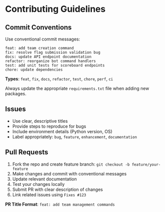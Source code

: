 # Contributing Guidelines

## Commit Conventions

Use conventional commit messages:

```
feat: add team creation command
fix: resolve flag submission validation bug
docs: update API endpoint documentation
refactor: reorganize bot command handlers
test: add unit tests for scoreboard endpoints
chore: update dependencies
```

**Types**: `feat`, `fix`, `docs`, `refactor`, `test`, `chore`, `perf`, `ci`

Always update the appropriate `requirements.txt` file when adding new packages.

## Issues

- Use clear, descriptive titles
- Provide steps to reproduce for bugs
- Include environment details (Python version, OS)
- Label appropriately: `bug`, `feature`, `enhancement`, `documentation`

## Pull Requests

1. Fork the repo and create feature branch: `git checkout -b feature/your-feature`
2. Make changes and commit with conventional messages
3. Update relevant documentation
4. Test your changes locally
5. Submit PR with clear description of changes
6. Link related issues using `Fixes #123`

**PR Title Format**: `feat: add team management commands`

